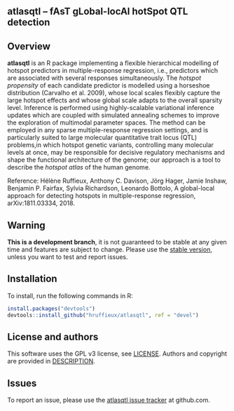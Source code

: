 ## atlasqtl – fAsT gLobal-locAl hotSpot QTL detection

## Overview

**atlasqtl** is an R package implementing a flexible hierarchical modelling of 
hotspot predictors in multiple-response regression, i.e., predictors which are
associated with several responses simultaneously. The *hotspot propensity* of 
each candidate predictor is modelled using a horseshoe distribution (Carvalho 
et al. 2009), whose local scales flexibly capture the large hotspot effects 
and whose  global scale adapts to the overall sparsity level. Inference is 
performed using highly-scalable variational inference updates which are coupled 
with simulated annealing schemes to improve the exploration of multimodal 
parameter spaces. The method can be employed in any sparse multiple-response 
regression settings, and is particularly suited to large molecular quantitative 
trait locus (QTL) problems,in which hotspot genetic variants, controlling many 
molecular levels at once, may be responsible for decisive regulatory mechanisms 
and shape the functional architecture of the genome; our approach is a tool to 
describe the *hotspot atlas* of the human genome. 

Reference: Hélène Ruffieux, Anthony C. Davison, Jörg Hager, Jamie Inshaw, 
Benjamin P. Fairfax, Sylvia Richardson, Leonardo Bottolo, A global-local approach 
for detecting hotspots in multiple-response regression, arXiv:1811.03334, 2018.

## Warning

**This is a development branch**, it is not guaranteed to be stable at any given time 
and features are subject to change. Please use the [stable version](https://github.com/hruffieux/atlasqtl),
unless you want to test and report issues.

## Installation

To install, run the following commands in R:

``` r
install.packages("devtools")
devtools::install_github("hruffieux/atlasqtl", ref = "devel")
```
## License and authors

This software uses the GPL v3 license, see [LICENSE](LICENSE).
Authors and copyright are provided in [DESCRIPTION](DESCRIPTION).

## Issues

To report an issue, please use the [atlasqtl issue tracker](https://github.com/hruffieux/atlasqtl/issues) at github.com.
